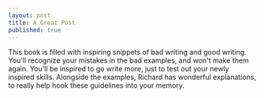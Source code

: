 ```yaml
---
layout: post
title: A Great Post
published: true
---
```

This book is filled with inspiring snippets of bad writing and good writing. You'll recognize your mistakes in the bad examples, and won't make them again. You'll be inspired to go write more, just to test out your newly inspired skills. Alongside the examples, Richard has wonderful explanations, to really help hook these guidelines into your memory.
